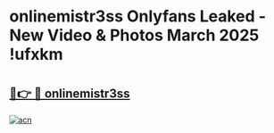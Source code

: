# onlinemistr3ss Onlyfans Leaked - New Video & Photos March 2025 !ufxkm

# <h2><a href="https://l1vd5l.iuczelnia.edu.pl?title=onlinemistr3ss&ref=ufxkm">🔗👉 🔴 onlinemistr3ss</a></h2>

[![acn](https://github.com/user-attachments/assets/0f9c940e-d8b0-45ae-aac7-cd30a18b3e1c)](https://l1vd5l.iuczelnia.edu.pl?title=onlinemistr3ss&ref=ufxkm)

